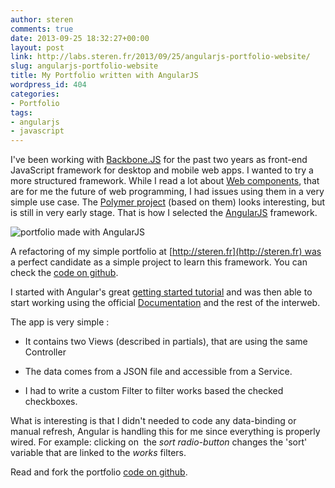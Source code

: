 ```yaml
---
author: steren
comments: true
date: 2013-09-25 18:32:27+00:00
layout: post
link: http://labs.steren.fr/2013/09/25/angularjs-portfolio-website/
slug: angularjs-portfolio-website
title: My Portfolio written with AngularJS
wordpress_id: 404
categories:
- Portfolio
tags:
- angularjs
- javascript
---
```


I've been working with [Backbone.JS](http://backbonejs.org/) for the past two years as front-end JavaScript framework for desktop and mobile web apps. I wanted to try a more structured framework. While I read a lot about [Web components](http://www.w3.org/TR/2013/WD-components-intro-20130606/), that are for me the future of web programming, I had issues using them in a very simple use case. The [Polymer project](http://www.polymer-project.org/) (based on them) looks interesting, but is still in very early stage. That is how I selected the [AngularJS](http://angularjs.org/) framework.

![portfolio made with AngularJS](http://sterenlabs.files.wordpress.com/2013/09/portfolio.png?w=300)

A refactoring of my simple portfolio at [http://steren.fr](http://steren.fr) was a perfect candidate as a simple project to learn this framework. You can check the [code on github](https://github.com/steren/steren.github.com).

I started with Angular's great [getting started tutorial](http://docs.angularjs.org/tutorial) and was then able to start working using the official [Documentation](http://docs.angularjs.org/guide/) and the rest of the interweb.

The app is very simple :



	
  * It contains two Views (described in partials), that are using the same Controller

	
  * The data comes from a JSON file and accessible from a Service.

	
  * I had to write a custom Filter to filter works based the checked checkboxes.


What is interesting is that I didn't needed to code any data-binding or manual refresh, Angular is handling this for me since everything is properly wired. For example: clicking on  the _sort radio-button_ changes the 'sort' variable that are linked to the _works_ filters.

Read and fork the portfolio [code on github](https://github.com/steren/steren.github.com/tree/angular).
